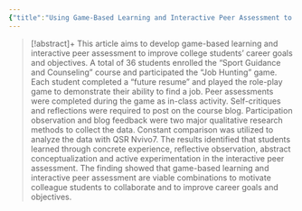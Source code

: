 ```yaml
---
{"title":"Using Game-Based Learning and Interactive Peer Assessment to Improve Career Goals and Objectives for College Students","authors":["[[Maiga Chang]]","[[Wu-Yuin Hwang]]","[[Ming-Puu Chen]]","[[Wolfgang Müller]]","[[I-Tsun Chiang]]","[[Ru-Chu Shih]]","[[Eric Zhi-Feng Liu]]","[[Alex Jun-Yen Lee]]"],"date":"2011-01-01","processed":false,"tags":["peer-assessment","game-based-learning"],"dg-publish":true,"created":"2024-08-30","modified":"2024-09-13","permalink":"/20-literature-notes/chiang2011/","dgPassFrontmatter":true,"updated":"2024-09-13"}
---
```



> [!abstract]+
> This article aims to develop game-based learning and interactive peer assessment to improve college students’ career goals and objectives. A total of 36 students enrolled the “Sport Guidance and Counseling” course and participated the “Job Hunting” game. Each student completed a “future resume” and played the role-play game to demonstrate their ability to find a job. Peer assessments were completed during the game as in-class activity. Self-critiques and reflections were required to post on the course blog. Participation observation and blog feedback were two major qualitative research methods to collect the data. Constant comparison was utilized to analyze the data with QSR Nvivo7. The results identified that students learned through concrete experience, reflective observation, abstract conceptualization and active experimentation in the interactive peer assessment. The finding showed that game-based learning and interactive peer assessment are viable combinations to motivate colleague students to collaborate and to improve career goals and objectives.
